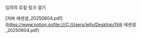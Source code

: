   

  

임의의 로컬 링크 걸기

[자바 에센셜_20250604.pdf](https://www.notion.sofile:///C:/Users/jelly/Desktop/자바 에센셜_20250604.pdf)